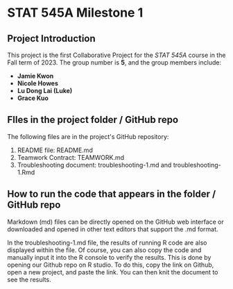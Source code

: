 # STAT 545A Milestone 1
## Project Introduction

This project is the first Collaborative Project for the *STAT 545A* course in the Fall term of 2023. The group number is **5**, and the group members include: 
- **Jamie Kwon**
- **Nicole Howes**
- **Lu Dong Lai (Luke)**
- **Grace Kuo** 

## FIles in the project folder / GitHub repo
The following files are in the project's GitHub repository:
1. README file: README.md
2. Teamwork Contract: TEAMWORK.md
3. Troubleshooting document: troubleshooting-1.md and troubleshooting-1.Rmd

## How to run the code that appears in the folder / GitHub repo
Markdown (md) files can be directly opened on the GitHub web interface or downloaded and opened in other text editors that support the .md format. 

In the troubleshooting-1.md file, the results of running R code are also displayed within the file. Of course, you can also copy the code and manually input it into the R console to verify the results. This is done by opening our Github repo on R studio. To do this, copy the link on Github, open a new project, and paste the link. You can then knit the document to see the results.
